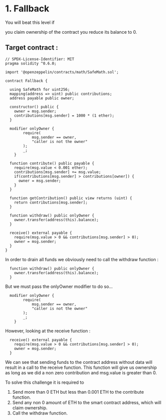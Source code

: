 # 1. Fallback

You will beat this level if

you claim ownership of the contract
you reduce its balance to 0.


## Target contract :

```solidity
// SPDX-License-Identifier: MIT
pragma solidity ^0.6.0;

import '@openzeppelin/contracts/math/SafeMath.sol';

contract Fallback {

  using SafeMath for uint256;
  mapping(address => uint) public contributions;
  address payable public owner;

  constructor() public {
    owner = msg.sender;
    contributions[msg.sender] = 1000 * (1 ether);
  }

  modifier onlyOwner {
        require(
            msg.sender == owner,
            "caller is not the owner"
        );
        _;
    }

  function contribute() public payable {
    require(msg.value < 0.001 ether);
    contributions[msg.sender] += msg.value;
    if(contributions[msg.sender] > contributions[owner]) {
      owner = msg.sender;
    }
  }

  function getContribution() public view returns (uint) {
    return contributions[msg.sender];
  }

  function withdraw() public onlyOwner {
    owner.transfer(address(this).balance);
  }

  receive() external payable {
    require(msg.value > 0 && contributions[msg.sender] > 0);
    owner = msg.sender;
  }
}
```

In order to drain all funds we obviously need to call the withdraw function :

```solidity
  function withdraw() public onlyOwner {
    owner.transfer(address(this).balance);
  }
```
But we must pass the onlyOwner modifier to do so...

```solidity
  modifier onlyOwner {
        require(
            msg.sender == owner,
            "caller is not the owner"
        );
        _;
    }
```

However, looking at the receive function :

```solidity
  receive() external payable {
    require(msg.value > 0 && contributions[msg.sender] > 0);
    owner = msg.sender;
  }
```

We can see that sending funds to the contract address without data will result in a call to the receive function.
This function will give us ownership as long as we did a non zero contribution and msg.value is greater than 0.

To solve this challenge it is required to 

1. Send more than 0 ETH but less than  0.001 ETH to the contribute function.
2. Send any non 0 amount of ETH to the smart contract address, which will claim ownership.
3. Call the withdraw function. 
